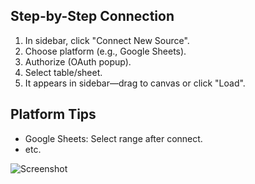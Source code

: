 ## Step-by-Step Connection

1. In sidebar, click "Connect New Source".
2. Choose platform (e.g., Google Sheets).
3. Authorize (OAuth popup).
4. Select table/sheet.
5. It appears in sidebar—drag to canvas or click "Load".

## Platform Tips
- Google Sheets: Select range after connect.
- etc.

![Screenshot](path/to/screenshot.png)
